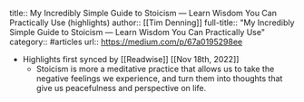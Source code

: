 title:: My Incredibly Simple Guide to Stoicism — Learn Wisdom You Can Practically Use (highlights)
author:: [[Tim Denning]]
full-title:: "My Incredibly Simple Guide to Stoicism — Learn Wisdom You Can Practically Use"
category:: #articles
url:: https://medium.com/p/67a0195298ee

- Highlights first synced by [[Readwise]] [[Nov 18th, 2022]]
	- Stoicism is more a meditative practice that allows us to take the negative feelings we experience, and turn them into thoughts that give us peacefulness and perspective on life.